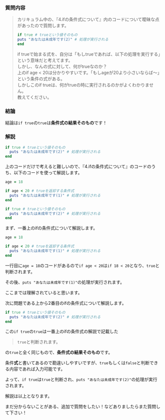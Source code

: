 ### 質問内容

>カリキュラム中の、『4.ifの条件式について』内のコードについて曖昧な点があったので質問します。
>
>```ruby
>if true # trueという値そのもの
>puts "あなたは未成年です(2)" # 処理が実行される
>end
>```
>
>if trueで始まる式を、自分は「もしtrueであれば、以下の処理を実行する」という意味だと考えてます。  
>しかし、なんの式に対して、何がtrueなのか？  
>上のif age < 20は分かりやすいです。「もしageが20より小さいならば〜」という条件の式がある。  
>しかしこのif trueは、何がtrueの時に実行されるのかがよくわかりません。  
>教えてください。



### 結論

結論は`if true`の`true`は**条件式の結果そのもの**です！



### 解説

```ruby
if true # trueという値そのもの
  puts "あなたは未成年です(2)" # 処理が実行される
end
```

上のコードだけで考えると難しいので、『4.ifの条件式について』のコードのうち、以下のコードを使って解説します。

```ruby
age = 18

if age < 20 # trueを返却する条件式
  puts "あなたは未成年です(1)" # 処理が実行される
end

if true # trueという値そのもの
  puts "あなたは未成年です(2)" # 処理が実行される
end
```

まず、一番上のifの条件式について解説します。

```ruby
age = 18

if age < 20 # trueを返却する条件式
  puts "あなたは未成年です(1)" # 処理が実行される
end
```

一行目に`age = 18`のコードがあるので`if age < 20`は`if 18 < 20`となり、`true`と判断されます。

その後、`puts "あなたは未成年です(1)"`の処理が実行されます。

ここまでは理解されていると思います。

次に問題である上から2番目のifの条件式について解説します。

```ruby
if true # trueという値そのもの
  puts "あなたは未成年です(2)" # 処理が実行される
end
```

この`if true`の`true`は一番上のifの条件式の解説で記載した

>`true`と判断されます。

の`true`と全く同じもので、**条件式の結果そのもの**です。

条件**式**と書いてあるので勘違いしやすいですが、`true`もしくは`false`と判断できる内容であれば入力可能です。

よって、`if true`は`true`と判断され、`puts "あなたは未成年です(2)"`の処理が実行されます。

解説は以上となります。

まだ分からないことがある、追加で質問をしたい！などありましたらまた質問して下さい！
